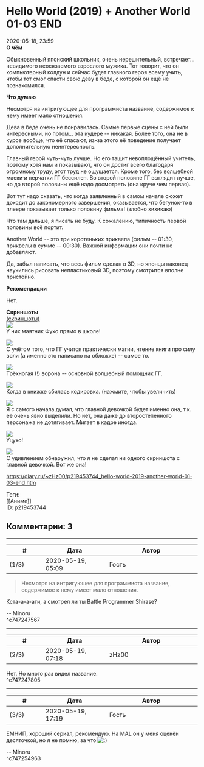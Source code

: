 Hello World (2019) + Another World 01-03 END
============================================

  
2020-05-18, 23:59  
  **О чём**    
   
 Обыкновенный японский школьник, очень нерешительный, встречает... невидимого неосязаемого взрослого мужика. Тот говорит, что он компьютерный колдун и сейчас будет главного героя всему учить, чтобы тот смог спасти свою деву в беде, с которой он ещё не познакомился.   
   
  **Что думаю**    
   
 Несмотря на интригующее для программиста название, содержимое к нему имеет мало отношения.   
   
 Дева в беде очень не понравилась. Самые первые сцены с ней были интересными, но потом... эта кудере -- никакая. Более того, она не в курсе вообще, что её спасают, из-за этого её поведение получает дополнительную неинтересность.   
   
 Главный герой чуть-чуть лучше. Но его тащит невоплощённый учитель, поэтому хотя нам и показывают, что он достиг всего благодаря огромному труду, этот труд не ощущается. Кроме того, без волшебной  ~~маски и~~  перчатки ГГ бессилен. Во второй половине ГГ выглядит лучше, но до второй половины ещё надо досмотреть (она круче чем первая).   
   
 Вот тут надо сказать, что когда заявленный в самом начале сюжет доходит до закономерного завершения, оказывается, что бегунок-то в плеере показывает только половину фильма! (злобно хихикаю)   
   
 Что там дальше, я писать не буду. К сожалению, типичность первой половины всё портит.   
   
 Another World -- это три коротеньких приквела (фильм -- 01:30, приквелы в сумме -- 00:30). Важной информации они почти не добавляют.   
   
 Да, забыл написать, что весь фильм сделан в 3D, но японцы наконец научились рисовать непластиковый 3D, поэтому смотрится вполне пристойно.   
   
  **Рекомендации**    
   
 Нет.   
   
  **Скриншоты**    
  [(скриншоты)](https://zHz00.diary.ru/p219453744.htm?index=1#linkmore219453744m1)       
  [![](https://i.imgur.com/T7NtDeZl.png)](https://i.imgur.com/T7NtDeZ.png)    
 У них маятник Фуко прямо в школе!   
   
  [![](https://i.imgur.com/PT1LbQ0l.png)](https://i.imgur.com/PT1LbQ0.png)    
 С учётом того, что ГГ учится практически магии, чтение книги про силу воли (а именно это написано на обложке) -- самое то.   
   
  [![](https://i.imgur.com/5tZFjWal.png)](https://i.imgur.com/5tZFjWa.png)    
 Трёхногая (!) ворона -- основной волшебный помощник ГГ.   
   
  [![](https://i.imgur.com/0uDCtB0l.png)](https://i.imgur.com/0uDCtB0.png)    
 Когда в книжке сбилась кодировка. (нажмите, чтобы увеличить)   
   
  [![](https://i.imgur.com/037os4ql.png)](https://i.imgur.com/037os4q.png)    
 Я с самого начала думал, что главной девочкой будет именно она, т.к. её очень явно выделили. Но нет, она даже до второстепенного персонажа не дотягивает. Мигает в кадре иногда.   
   
  [![](https://i.imgur.com/U7PbXHol.png)](https://i.imgur.com/U7PbXHo.png)    
 Уцухо!   
   
  [![](https://i.imgur.com/iYUiEMvl.png)](https://i.imgur.com/iYUiEMv.png)    
 С удивлением обнаружил, что я не сделал ни одного скриншота с главной девочкой. Вот же она!   
      
  
<https://diary.ru/~zHz00/p219453744_hello-world-2019-another-world-01-03-end.htm>  
  
Теги:  
[[Аниме]]  
ID: p219453744  


Комментарии: 3
--------------

  


---



|         #         |              Дата              |                     Автор                     |           ID           |
| --- | --- | --- | --- |
| (1/3) | 2020-05-19, 05:09 | Гость | c747247567 |

  
  > Несмотря на интригующее для программиста название, содержимое к нему имеет мало отношения.    
   
 Кста-а-а-ати, а смотрел ли ты Battle Programmer Shirase?   
   
 -- Minoru   
 ^c747247567

---



|         #         |              Дата              |                     Автор                     |           ID           |
| --- | --- | --- | --- |
| (2/3) | 2020-05-19, 07:18 | zHz00 | c747247805 |

  
 Нет. Но много раз видел название.   
 ^c747247805

---



|         #         |              Дата              |                     Автор                     |           ID           |
| --- | --- | --- | --- |
| (3/3) | 2020-05-19, 17:19 | Гость | c747254963 |

  
 ЕМНИП, хороший сериал, рекомендую. На MAL он у меня оценён десяточкой, но я не помню, за что ![:)](http://static.diary.ru/picture/3.gif)   
   
 -- Minoru   
 ^c747254963